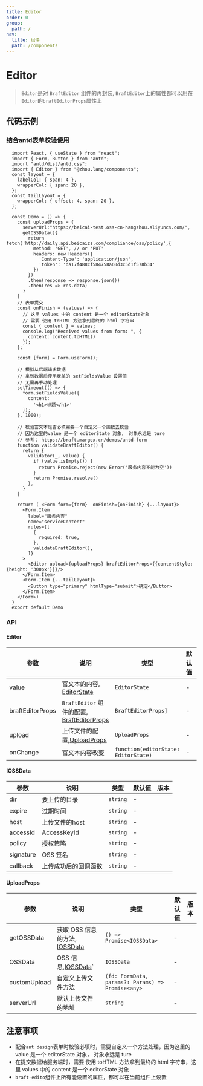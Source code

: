 ```yaml
---
title: Editor
order: 0
group:
  path: /
nav:
  title: 组件
  path: /components
---
```


# Editor

> `Editor`是对 `BraftEditor` 组件的再封装, `BraftEditor`上的属性都可以用在`Editor`的`braftEditorProps`属性上

## 代码示例

### 结合antd表单校验使用

```tsx
  import React, { useState } from "react";
  import { Form, Button } from "antd";
  import "antd/dist/antd.css";
  import { Editor } from "@zhou.lang/components";
  const layout = {
    labelCol: { span: 4 },
    wrapperCol: { span: 20 },
  };
  const tailLayout = {
    wrapperCol: { offset: 4, span: 20 },
  };

  const Demo = () => {
    const uploadProps = {
      serverUrl:"https://beicai-test.oss-cn-hangzhou.aliyuncs.com/",
      getOSSData(){
        return fetch('http://daily.api.beicaizs.com/compliance/oss/policy',{
          method: 'GET', // or 'PUT'
          headers: new Headers({
            'Content-Type': 'application/json',
            'token': 'da17f488cf584758a60d3c5d1f578b34'
          })
        })
        .then(response => response.json())
        .then(res => res.data)
      }
    }
    // 表单提交
    const onFinish = (values) => {
      // 这里 values 中的 content 是一个 editorState对象
      // 需要 使用 toHTML 方法拿到最终的 html 字符串
      const { content } = values;
      console.log("Received values from form: ", {
        content: content.toHTML()
      });
    };

    const [form] = Form.useForm();

    // 模拟从后端请求数据
    // 拿到数据后使用表单的 setFieldsValue 设置值
    // 无需再手动处理
    setTimeout(() => {
      form.setFieldsValue({
        content:
          '<h1>标题</h1>'
      });
    }, 1000);

    // 校验富文本是否必填需要一个自定义一个函数去校验
    // 因为这里的value 是一个 editorState 对象， 对象永远是 ture
    // 参考： https://braft.margox.cn/demos/antd-form
    function validateBraftEditor() {
      return {
        validator(_, value) {
          if (value.isEmpty()) {
            return Promise.reject(new Error('服务内容不能为空'))
          }
          return Promise.resolve()
        },
      }
    }

    return ( <Form form={form}  onFinish={onFinish} {...layout}>
      <Form.Item
        label="服务内容"
        name="serviceContent"
        rules={[
          {
            required: true,
          },
          validateBraftEditor(),
        ]}
      >
        <Editor upload={uploadProps} braftEditorProps={{contentStyle: {height: '300px'}}}/>
      </Form.Item>
      <Form.Item {...tailLayout}>
        <Button type="primary" htmlType="submit">确定</Button>
      </Form.Item>
    </Form>)
  }
  export default Demo
```

### API

#### Editor

| 参数 | 说明 | 类型 | 默认值 | 版本 |
| --- | --- | --- | --- | --- |
| value | 富文本的内容, [EditorState](https://github.com/margox/braft-editor/blob/master/index.d.ts#L10) | `EditorState` | - |  |
| braftEditorProps | `BraftEditor` 组件的配置, [BraftEditorProps](https://www.yuque.com/braft-editor/be/gz44tn) | `BraftEditorProps]` | - |  |
| upload | 上传文件的配置,[UploadProps](#uploadprops) | `UploadProps` | - |  |
| onChange | 富文本内容改变 | `function(editorState: EditorState)` | - |  |

#### IOSSData
| 参数 | 说明 | 类型 | 默认值 | 版本 |
| --- | --- | --- | --- | --- |
| dir | 要上传的目录 | `string` | - |  |
| expire | 过期时间 | `string` | - |  |
| host | 上传文件的host | `string` | - |  |
| accessId | AccessKeyId | `string` | - |  |
| policy | 授权策略 | `string` | - |  |
| signature | OSS 签名 | `string` | - |  |
| callback | 上传成功后的回调函数 | `string` | - |  |

#### UploadProps

| 参数 | 说明 | 类型 | 默认值 | 版本 |
| --- | --- | --- | --- | --- |
| getOSSData | 获取 OSS 信息的方法, [IOSSData](#iossdata) | `() => Promise<IOSSData>` | - |  |
| OSSData | OSS 信息,[IOSSData](#iossdata)` | `IOSSData` | - |  |
| customUpload | 自定义上传文件方法 | `(fd: FormData, params?: Params) => Promise<any>` | - |  |
| serverUrl | 默认上传文件的地址 | `string` | - |  |




## 注意事项

- 配合`ant design`表单时校验必填时，需要自定义一个方法处理，因为这里的 value 是一个 editorState 对象， 对象永远是 ture
- 在提交数据给服务端时，需要 使用 toHTML 方法拿到最终的 html 字符串，这里 values 中的 content 是一个 editorState 对象
- `braft-edito`组件上所有能设置的属性，都可以在当前组件上设置
